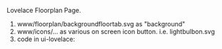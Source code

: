 Lovelace Floorplan Page. 

1. www/floorplan/backgroundfloortab.svg as "background"
2. www/icons/... as various on screen icon button. i.e. lightbulbon.svg
3. code in ui-lovelace:
